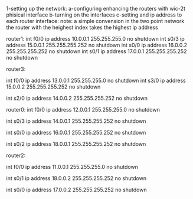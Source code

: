 1-setting up the network:
a-configuring  enhancing the routers with wic-2t phisical interface 
b-turning on the interfaces
c-setting  and ip address to each router interface:
note: a simple convension in the two point network the router with the heighest index
takes the highest ip address

router1:
int f0/0
ip address 10.0.0.1 255.255.255.0
no shutdown
int s0/3
ip address 15.0.0.1 255.255.255.252
no shutdown
int s0/0
ip address 16.0.0.2 255.255.255.252
no shutdown
int s0/1
ip address 17.0.0.1 255.255.255.252
no shutdown

router3:

int f0/0
ip address 13.0.0.1 255.255.255.0
no shutdown
int s3/0
ip address 15.0.0.2 255.255.255.252
no shutdown

int s2/0
ip address  14.0.0.2 255.255.255.252
no shutdown

router0:
int f0/0
ip address 12.0.0.1 255.255.255.0
no shutdown

int s0/3
ip address  14.0.0.1 255.255.255.252
no shutdown

int s0/0
ip address  16.0.0.1 255.255.255.252
no shutdown

int s0/2
ip address  18.0.0.1 255.255.255.252
no shutdown

router2:

int f0/0
ip address 11.0.0.1 255.255.255.0
no shutdown

int s0/1
ip address  18.0.0.2 255.255.255.252
no shutdown

int s0/0
ip address  17.0.0.2 255.255.255.252
no shutdown


